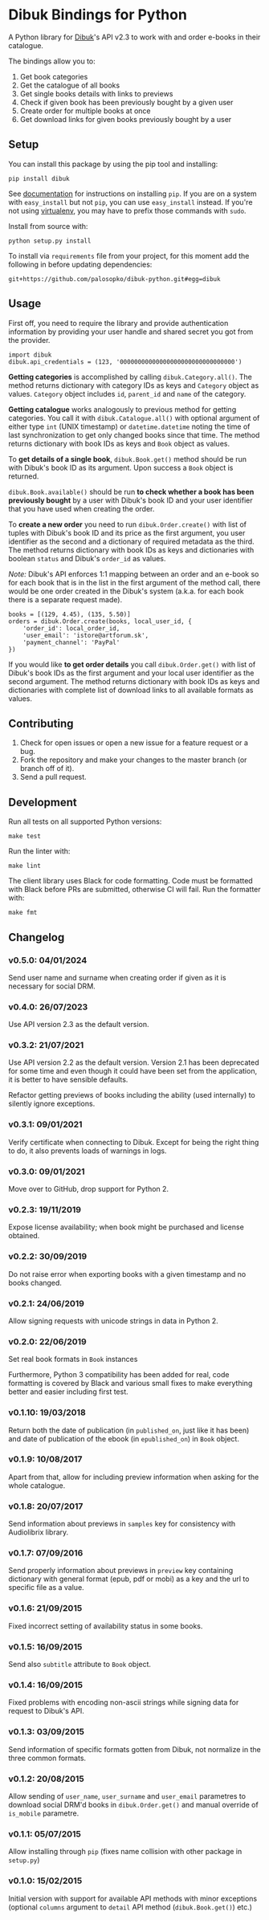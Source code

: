# Dibuk Bindings for Python

A Python library for [Dibuk](http://www.dibuk.eu/)'s API v2.3 to work with and order e-books in their catalogue.

The bindings allow you to:

1. Get book categories
2. Get the catalogue of all books
3. Get single books details with links to previews
4. Check if given book has been previously bought by a given user
5. Create order for multiple books at once
6. Get download links for given books previously bought by a user


## Setup

You can install this package by using the pip tool and installing:

	pip install dibuk

See [documentation](http://www.pip-installer.org/en/latest/index.html) for instructions on installing `pip`. If you are on a system with `easy_install` but not `pip`, you can use `easy_install` instead. If you're not using [virtualenv](http://www.virtualenv.org/), you may have to prefix those commands with `sudo`.

Install from source with:

	python setup.py install

To install via `requirements` file from your project, for this moment add the following in before updating dependencies:

	git+https://github.com/palosopko/dibuk-python.git#egg=dibuk


## Usage

First off, you need to require the library and provide authentication information by providing your user handle and shared secret you got from the provider.

	import dibuk
	dibuk.api_credentials = (123, '00000000000000000000000000000000')

**Getting categories** is accomplished by calling `dibuk.Category.all()`. The method returns dictionary with category IDs as keys and `Category` object as values. `Category` object includes `id`, `parent_id` and `name` of the category.

**Getting catalogue** works analogously to previous method for getting categories. You call it with `dibuk.Catalogue.all()` with optional argument of either type `int` (UNIX timestamp) or `datetime.datetime` noting the time of last synchronization to get only changed books since that time. The method returns dictionary with book IDs as keys and `Book` object as values.

To **get details of a single book**, `dibuk.Book.get()` method should be run with Dibuk's book ID as its argument. Upon success a `Book` object is returned.

`dibuk.Book.available()` should be run **to check whether a book has been previously bought** by a user with Dibuk's book ID and your user identifier that you have used when creating the order.

To **create a new order** you need to run `dibuk.Order.create()` with list of tuples with Dibuk's book ID and its price as the first argument, you user identifier as the second and a dictionary of required metadata as the third. The method returns dictionary with book IDs as keys and dictionaries with boolean `status` and Dibuk's `order_id` as values.

_Note:_ Dibuk's API enforces 1:1 mapping between an order and an e-book so for each book that is in the list in the first argument of the method call, there would be one order created in the Dibuk's system (a.k.a. for each book there is a separate request made).

	books = [(129, 4.45), (135, 5.50)]
	orders = dibuk.Order.create(books, local_user_id, {
	    'order_id': local_order_id,
	    'user_email': 'istore@artforum.sk',
	    'payment_channel': 'PayPal'
	})

If you would like **to get order details** you call `dibuk.Order.get()` with list of Dibuk's book IDs as the first argument and your local user identifier as the second argument. The method returns dictionary with book IDs as keys and dictionaries with complete list of download links to all available formats as values.


## Contributing

1. Check for open issues or open a new issue for a feature request or a bug.
2. Fork the repository and make your changes to the master branch (or branch off of it).
3. Send a pull request.


## Development

Run all tests on all supported Python versions:

	make test

Run the linter with:

	make lint

The client library uses Black for code formatting. Code must be formatted with Black before PRs are submitted, otherwise CI will fail. Run the formatter with:

	make fmt


## Changelog

### v0.5.0: 04/01/2024

Send user name and surname when creating order if given as it is necessary for social DRM.

### v0.4.0: 26/07/2023

Use API version 2.3 as the default version.

### v0.3.2: 21/07/2021

Use API version 2.2 as the default version. Version 2.1 has been deprecated for some time and even though it could have been set from the application, it is better to have sensible defaults.

Refactor getting previews of books including the ability (used internally) to silently ignore exceptions.

### v0.3.1: 09/01/2021

Verify certificate when connecting to Dibuk. Except for being the right thing to do, it also prevents loads of warnings in logs.

### v0.3.0: 09/01/2021

Move over to GitHub, drop support for Python 2.

### v0.2.3: 19/11/2019

Expose license availability; when book might be purchased and license obtained.

### v0.2.2: 30/09/2019

Do not raise error when exporting books with a given timestamp and no books changed.

### v0.2.1: 24/06/2019

Allow signing requests with unicode strings in data in Python 2.

### v0.2.0: 22/06/2019

Set real book formats in `Book` instances

Furthermore, Python 3 compatibility has been added for real, code formatting is covered by Black and various small fixes to make everything better and easier including first test.

### v0.1.10: 19/03/2018

Return both the date of publication (in `published_on`, just like it has been) and date of publication of the ebook (in `epublished_on`) in `Book` object.

### v0.1.9: 10/08/2017

Apart from that, allow for including preview information when asking for the whole catalogue.

### v0.1.8: 20/07/2017

Send information about previews in `samples` key for consistency with Audiolibrix library.

### v0.1.7: 07/09/2016

Send properly information about previews in `preview` key containing dictionary with general format (epub, pdf or mobi) as a key and the url to specific file as a value.

### v0.1.6: 21/09/2015

Fixed incorrect setting of availability status in some books.

### v0.1.5: 16/09/2015

Send also `subtitle` attribute to `Book` object.

### v0.1.4: 16/09/2015

Fixed problems with encoding non-ascii strings while signing data for request to Dibuk's API.

### v0.1.3: 03/09/2015

Send information of specific formats gotten from Dibuk, not normalize in the three common formats.

### v0.1.2: 20/08/2015

Allow sending of `user_name`, `user_surname` and `user_email` parametres to download social DRM'd books in `dibuk.Order.get()` and manual override of `is_mobile` parametre.

### v0.1.1: 05/07/2015

Allow installing through `pip` (fixes name collision with other package in `setup.py`)

### v0.1.0: 15/02/2015

Initial version with support for available API methods with minor exceptions (optional `columns` argument to `detail` API method (`dibuk.Book.get()`) etc.)
